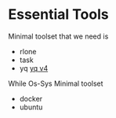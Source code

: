 # Essential Tools

Minimal toolset that we need is

- rlone
- task
- yq [yq v4](https://mikefarah.gitbook.io/yq/)

While Os-Sys Minimal toolset

- docker
- ubuntu
